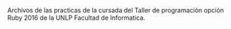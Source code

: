Archivos de las practicas de la cursada del Taller de programación opción Ruby 2016 de la UNLP Facultad de Informatica.

